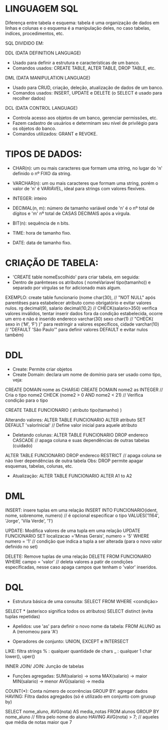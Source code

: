 # LINGUAGEM SQL

Diferença entre tabela e esquema: tabela é uma organização de dados em linhas e colunas e o esquema é a manipulação deles, no caso tabelas, indíces, procedimentos, etc.

SQL DIVIDIDO EM:

DDL (DATA DEFINITION LANGUAGE)
- Usado para definir a estrutura e características de um banco.
- Comandos usados: CREATE TABLE, ALTER TABLE, DROP TABLE, etc.

DML (DATA MANIPULATION LANGUAGE)
- Usado para CRUD, criação, deleção, atualização de dados de um banco.
- Comandos usados: INSERT, UPDATE e DELETE (o SELECT é usado para recolher dados)

DCL (DATA CONTROL LANGUAGE)
- Controla acesso aos objetos de um banco, gerenciar permissões, etc.
- Fazem cadastro de usuários e determinam seu nível de privilégio para os objetos do banco.
- Comandos utilizados:  GRANT e REVOKE.

# TIPOS DE DADOS:
- CHAR(n): um ou mais caracteres que formam uma string, no lugar do 'n' definido o nº FIXO da string.

- VARCHAR(n): um ou mais caracteres que formam uma string, porém o valor de 'n' é VARIÁVEL, ideal para strings com valores flexíveis.

- INTEGER: inteiro

- DECIMAL(n, m): número de tamanho variável onde 'n' é o nº total de dígitos e 'm' nº total de CASAS DECIMAIS após a vírgula.

- BIT(n): sequência de n bits.

- TIME: hora de tamanho fixo.

- DATE: data de tamanho fixo. 

# CRIAÇÃO DE TABELA: 
- 'CREATE table nomeEscolhido' para criar tabela, em seguida:
-  Dentro de parênteses os atributos ( nomeVariavel tipo(tamanho)) e separado por vírgulas se for adicionado mais   algum.

EXEMPLO:
create table funcionario
(nome char(30),  // "NOT NULL" após parentêses para estabelecer atributo como obrigatório e evitar valores nulos.
rg decimal(9),
salario decimal(10,2) // CHECK(salario>350) verifica valores inválidos, tentar inserir dados fora da condição estabelecida, ocorre um erro e não é inserido
endereco varchar(30)
sexo char(1) // "CHECK( sexo in (‘M’, ‘F’) )" para restringir a valores específicos,
cidade varchar(10) // "DEFAULT 'São Paulo’" para definir valores DEFAULT e evitar nulos também)

# DDL
- Create: Permite criar objetos
- Create Domain: declara um nome de domínio para ser usado como tipo, veja:

CREATE DOMAIN nome as CHAR(4)
CREATE DOMAIN nome2 as INTEGER // Cria o tipo nome2
CHECK (nome2 > 0 AND nome2 < 21) // Verifica condição para o tipo

CREATE TABLE FUNCIONARIO ( 
    atributo tipo(tamanho)
)

Alterando valores:
ALTER TABLE FUNCIONARIO
ALTER atributo SET DEFAULT 'valorInicial' // Define valor inicial para aquele atributo

- Deletando colunas:
ALTER TABLE FUNCIONARIO
DROP endereco CASCADE // apaga coluna e suas dependências de outras tabelas (cuidado)

ALTER TABLE FUNCIONARIO
DROP endereco RESTRICT // apaga coluna se não tiver dependências de outra tabela
Obs: DROP permite apagar esquemas, tabelas, colunas, etc.

- Atualização:
ALTER TABLE FUNCIONARIO
ALTER A1 to A2

# DML
INSERT: insere tuplas em uma relação
INSERT INTO FUNCIONARIO(ident, nome, sobrenome, numero) // é opcional especificar o tipo
VALUES('1164', 'Jorge', 'Vila Verde', '1')

UPDATE: Modifica valores de uma tupla em uma relação
UPDATE FUNCIONARIO
SET localizacao ='Minas Gerais', numero = '5'
WHERE numero = '1' // condição que indica a tupla a ser alterada (para o novo valor definido no set)

DELETE: Remove tuplas de uma relação
DELETE FROM FUNCIONARIO
WHERE campo = 'valor' // deleta valores a patir de condições específicadas, nesse caso apaga campos que tenham o 'valor' inseridos.

# DQL 
- Estrutura básica de uma consulta:
SELECT <atributos>
FROM <tabelas>
WHERE <condição>

SELECT * (asterisco significa todos os atributos)
SELECT distinct (evita tuplas repetidas)

- Apelidos: use 'as' para definir o novo nome da tabela:
FROM ALUNO as A (renomeou para 'A')

- Operadores de conjunto:
UNION, EXCEPT e INTERSECT

LIKE: filtra strings
% : qualquer quantidade de chars
_ : qualquer 1 char
lower(), uper()

INNER JOIN/ JOIN: Junção de tabelas

- Funções agregadas:
SUM(salario) -> soma
MAX(salario) -> maior
MIN(salario) -> menor
AVG(salario) -> media

COUNT(*): Conta número de ocorrências
GROUP BY: agregar dados
HAVING: Filtra dados agregados (só é utilizado em conjunto com gruoup by)

SELECT nome_aluno, AVG(nota) AS media_notas
FROM alunos
GROUP BY nome_aluno // filtra pelo nome do aluno
HAVING AVG(nota) > 7; // aqueles que média de notas maior que 7